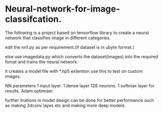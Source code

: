 # Neural-network-for-image-classifcation.

The following is a project based on tensorflow library to create a neural network that classifies image in different categories.

edit the nn1.py as per requirement.(if dataset is in ubyte format.)

else use imagedata.py which converts the dataset(images) into the required fomat and trains the neural network.

it creates a model file with *.hp5 extention use this to test on custom images.

NN parameters 
1 input layer.
1 dense layer 128 neurons.
1 softmax layer for results.
Adam optimiser.

further itrations in model design can be done for better performance such as making 2dconv layes etc and making more deep models. 

